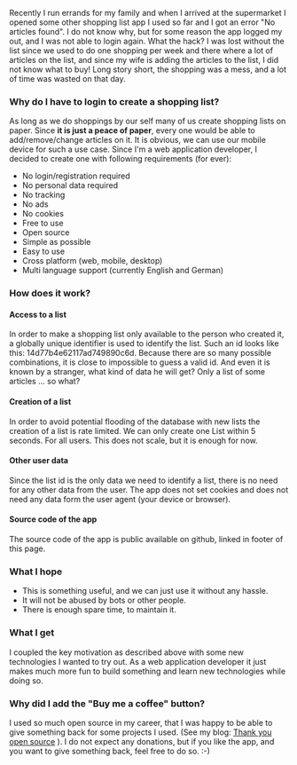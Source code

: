 Recently I run errands for my family and when I arrived at the supermarket I opened some other shopping list app I used so far and I got an error "No articles found".
I do not know why, but for some reason the app logged my out, and I was not able to login again. What the hack? I was lost without the list since we used to do one shopping per week and there where a lot of articles on the list, and since my wife is adding the articles to the list, I did not know what to buy!
Long story short, the shopping was a mess, and a lot of time was wasted on that day.

### Why do I have to login to create a shopping list?

As long as we do shoppings by our self many of us create shopping lists on paper.
Since **it is just a peace of paper**, every one would be able to add/remove/change articles on it.
It is obvious, we can use our mobile device for such a use case.
Since I'm a web application developer, I decided to create one with following requirements (for ever):

- No login/registration required
- No personal data required
- No tracking
- No ads
- No cookies
- Free to use
- Open source
- Simple as possible
- Easy to use
- Cross platform (web, mobile, desktop)
- Multi language support (currently English and German)

### How does it work?

#### Access to a list

In order to make a shopping list only available to the person who created it, a globally unique identifier is used to identify the list.
Such an id looks like this: 14d77b4e62117ad749890c6d. Because there are so many possible combinations, it is close to impossible to guess a valid id.
And even it is known by a stranger, what kind of data he will get? Only a list of some articles ... so what?

#### Creation of a list

In order to avoid potential flooding of the database with new lists the creation of a list is rate limited.
We can only create one List within 5 seconds. For all users. This does not scale, but it is enough for now.

#### Other user data

Since the list id is the only data we need to identify a list, there is no need for any other data from the user.
The app does not set cookies and does not need any data form the user agent (your device or browser).

#### Source code of the app

The source code of the app is public available on github, linked in footer of this page.

### What I hope

- This is something useful, and we can just use it without any hassle.
- It will not be abused by bots or other people.
- There is enough spare time, to maintain it.

### What I get

I coupled the key motivation as described above with some new technologies I wanted to try out.
As a web application developer it just makes much more fun to build something and learn new technologies while doing so.

### Why did I add the "Buy me a coffee" button?

I used so much open source in my career, that I was happy to be able to give something back for some projects I used.
(See my blog: [Thank you open source](https://www.rushsoft.de/blog/thank-you-open-source) ).
I do not expect any donations, but if you like the app, and you want to give something back, feel free to do so. :-)
